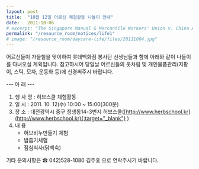 ```yaml
---
layout: post
title:  "10월 12일 어르신 체험활동 나들이 안내"
date:   2011-10-06
# excerpt: "The Singapore Manual & Mercantile Workers' Union v. China Airlines Limited: The Court rhas been adjourned to a date to be fixed."
permalink: "/resource_room/notices/life1"
# image: "/resource_room/daycare-life/files/20111004.jpg"
---
```


어르신들이 가을철을 맞이하여 롯데백화점 봉사단 선생님들과 함께 아래와 같이 나들이를 다녀오실 계획입니다.
참고하시어 당일날 어르신들의 옷차림 및 개인물품관리(지팡이, 스틱, 모자, 운동화 등)에 신경써주시 바랍니다.

--- 아 래 ---
1. 행 사 명 : 허브스쿨 체험활동
2. 일 시 : 2011. 10. 12(수) 10:00 ~ 15:00(300분)
3. 장 소 : 대전광역시 중구 정생동14-3번지 허브스쿨([http://www.herbschool.kr](http://www.herbschool.kr){:target="_blank"} )
4. 내 용 
    - 허브비누만들기 체험 
    - 밤줍기체험
    - 점심식사(닭백숙)

기타 문의사항은 ☎ 042)528-1080 김주홍 으로 연락주시기 바랍니다.

<!-- [https://app.beeline.sg/#/tabs/crowdstart](https://app.beeline.sg/#/tabs/crowdstart){:target="_blank"} -->
<!-- ![Beeline](/images/programmes/products-and-services/beelineSG.jpg) -->
<!-- [feedback@beeline.sg](mailto:feedback@beeline.sg)  -->